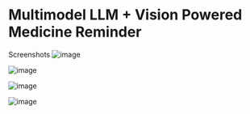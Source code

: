 # Multimodel LLM + Vision Powered Medicine Reminder

Screenshots
![image](https://github.com/Nirav-Madhani/Nirav-Madhani/assets/77914957/5c55d699-8e18-4112-a732-8ae6f662c857)

![image](https://github.com/Nirav-Madhani/Nirav-Madhani/assets/77914957/15e9eca9-2048-4bd4-95a1-d77b49e197fb)

![image](https://github.com/Nirav-Madhani/Nirav-Madhani/assets/77914957/311b104a-0397-4934-b87f-b3a1b4d543c9)

![image](https://github.com/Nirav-Madhani/Nirav-Madhani/assets/77914957/d19f5ce5-e409-4850-a028-49800750deaf)


